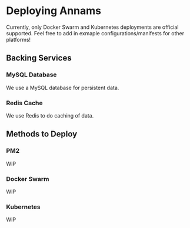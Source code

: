 # Deploying Annams
Currently, only Docker Swarm and Kubernetes deployments are official supported. Feel free to add in exmaple configurations/manifests for other platforms!

## Backing Services
### MySQL Database
We use a MySQL database for persistent data.

### Redis Cache
We use Redis to do caching of data.

## Methods to Deploy
### PM2
WIP

### Docker Swarm
WIP

### Kubernetes
WIP